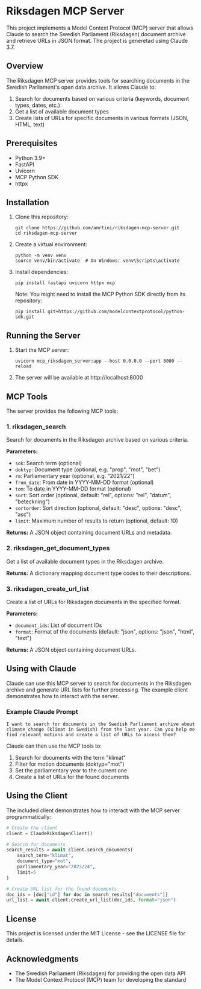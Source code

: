 # Riksdagen MCP Server

This project implements a Model Context Protocol (MCP) server that allows Claude to search the Swedish Parliament (Riksdagen) document archive and retrieve URLs in JSON format.
The project is generetad using Claude 3.7. 

## Overview

The Riksdagen MCP server provides tools for searching documents in the Swedish Parliament's open data archive. It allows Claude to:

1. Search for documents based on various criteria (keywords, document types, dates, etc.)
2. Get a list of available document types
3. Create lists of URLs for specific documents in various formats (JSON, HTML, text)

## Prerequisites

- Python 3.9+
- FastAPI
- Uvicorn
- MCP Python SDK
- httpx

## Installation

1. Clone this repository:
   ```
   git clone https://github.com/amrtini/riksdagen-mcp-server.git
   cd riksdagen-mcp-server
   ```

2. Create a virtual environment:
   ```
   python -m venv venv
   source venv/bin/activate  # On Windows: venv\Scripts\activate
   ```

3. Install dependencies:
   ```
   pip install fastapi uvicorn httpx mcp
   ```

   Note: You might need to install the MCP Python SDK directly from its repository:
   ```
   pip install git+https://github.com/modelcontextprotocol/python-sdk.git
   ```

## Running the Server

1. Start the MCP server:
   ```
   uvicorn mcp_riksdagen_server:app --host 0.0.0.0 --port 8000 --reload
   ```

2. The server will be available at http://localhost:8000

## MCP Tools

The server provides the following MCP tools:

### 1. riksdagen_search

Search for documents in the Riksdagen archive based on various criteria.

**Parameters:**
- `sok`: Search term (optional)
- `doktyp`: Document type (optional, e.g. "prop", "mot", "bet")
- `rm`: Parliamentary year (optional, e.g. "2021/22")
- `from_date`: From date in YYYY-MM-DD format (optional)
- `tom`: To date in YYYY-MM-DD format (optional)
- `sort`: Sort order (optional, default: "rel", options: "rel", "datum", "beteckning")
- `sortorder`: Sort direction (optional, default: "desc", options: "desc", "asc")
- `limit`: Maximum number of results to return (optional, default: 10)

**Returns:**
A JSON object containing document URLs and metadata.

### 2. riksdagen_get_document_types

Get a list of available document types in the Riksdagen archive.

**Returns:**
A dictionary mapping document type codes to their descriptions.

### 3. riksdagen_create_url_list

Create a list of URLs for Riksdagen documents in the specified format.

**Parameters:**
- `document_ids`: List of document IDs
- `format`: Format of the documents (default: "json", options: "json", "html", "text")

**Returns:**
A JSON object containing document URLs.

## Using with Claude

Claude can use this MCP server to search for documents in the Riksdagen archive and generate URL lists for further processing. The example client demonstrates how to interact with the server.

### Example Claude Prompt

```
I want to search for documents in the Swedish Parliament archive about climate change (klimat in Swedish) from the last year. Can you help me find relevant motions and create a list of URLs to access them?
```

Claude can then use the MCP tools to:
1. Search for documents with the term "klimat"
2. Filter for motion documents (doktyp="mot")
3. Set the parliamentary year to the current one
4. Create a list of URLs for the found documents

## Using the Client

The included client demonstrates how to interact with the MCP server programmatically:

```python
# Create the client
client = ClaudeRiksdagenClient()

# Search for documents
search_results = await client.search_documents(
    search_term="klimat",
    document_type="mot",
    parliamentary_year="2023/24",
    limit=5
)

# Create URL list for the found documents
doc_ids = [doc["id"] for doc in search_results["documents"]]
url_list = await client.create_url_list(doc_ids, format="json")
```

## License

This project is licensed under the MIT License - see the LICENSE file for details.

## Acknowledgments

- The Swedish Parliament (Riksdagen) for providing the open data API
- The Model Context Protocol (MCP) team for developing the standard
